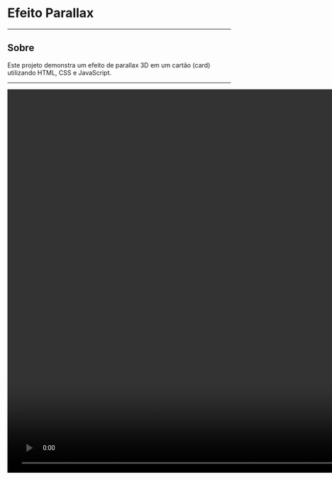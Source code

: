 # Efeito Parallax

---

## Sobre
Este projeto demonstra um efeito de parallax 3D em um cartão (card) utilizando HTML, CSS e JavaScript.
  
---

<video loop="" autoplay="" width="1728" alt="Video Parallax" src="https://github.com/Kanekovisks/Parallax-Effect-Card-Web/blob/main/VideoEffect.mp4">

---

## Tecnologias utilizadas
<img src="https://img.shields.io/badge/HTML5-E34F26?logo=html5&logoColor=fff&style=for-the-badge" alt="HTML5 Badge">
<img src="https://img.shields.io/badge/CSS-639?logo=css&logoColor=fff&style=for-the-badge" alt="CSS Badge">
<img src="https://img.shields.io/badge/JavaScript-F7DF1E?logo=javascript&logoColor=000&style=for-the-badge" alt="JavaScript Badge">
